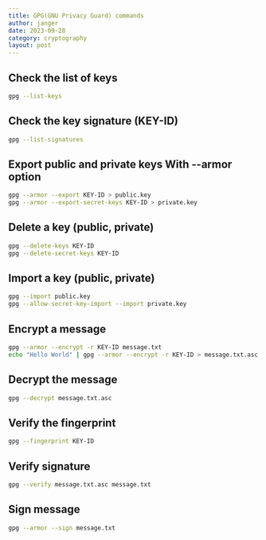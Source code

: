 ```yaml
---
title: GPG(GNU Privacy Guard) commands
author: janger
date: 2023-09-28
category: cryptography
layout: post
---
```


## Check the list of keys
~~~ bash
gpg --list-keys
~~~

## Check the key signature (KEY-ID)
~~~ bash
gpg --list-signatures
~~~

## Export public and private keys With --armor option
~~~ bash
gpg --armor --export KEY-ID > public.key
gpg --armor --export-secret-keys KEY-ID > private.key
~~~

## Delete a key (public, private)
~~~ bash
gpg --delete-keys KEY-ID
gpg --delete-secret-keys KEY-ID
~~~

## Import a key (public, private)
~~~ bash
gpg --import public.key
gpg --allow-secret-key-import --import private.key
~~~


## Encrypt a message
~~~ bash
gpg --armor --encrypt -r KEY-ID message.txt
echo "Hello World" | gpg --armor --encrypt -r KEY-ID > message.txt.asc
~~~


## Decrypt the message
~~~ bash
gpg --decrypt message.txt.asc
~~~

## Verify the fingerprint
~~~ bash
gpg --fingerprint KEY-ID
~~~


## Verify signature
~~~ bash
gpg --verify message.txt.asc message.txt
~~~

## Sign message
~~~ bash
gpg --armor --sign message.txt
~~~

